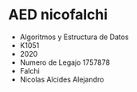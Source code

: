 # AED nicofalchi
 
* Algoritmos y Estructura de Datos
* K1051
* 2020
* Numero de Legajo 1757878
* Falchi 
* Nicolas Alcides Alejandro
